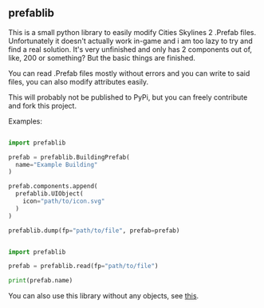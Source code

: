 ## prefablib

This is a small python library to easily modify Cities Skylines 2 .Prefab files.
Unfortunately it doesn't actually work in-game and i am too lazy to try and find a real solution.
It's very unfinished and only has 2 components out of, like, 200 or something? But the basic things are finished.

You can read .Prefab files mostly without errors and you can write to said files, you can also modify attributes easily.

This will probably not be published to PyPi, but you can freely contribute and fork this project.

Examples:

```python

import prefablib

prefab = prefablib.BuildingPrefab(
  name="Example Building"
)

prefab.components.append(
  prefablib.UIObject(
    icon="path/to/icon.svg"
  )
)

prefablib.dump(fp="path/to/file", prefab=prefab)

```

```python

import prefablib

prefab = prefablib.read(fp="path/to/file")

print(prefab.name)

```

You can also use this library without any objects, see [this](example3.py).
